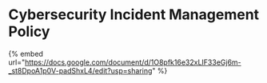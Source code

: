 # Cybersecurity Incident Management Policy

{% embed url="https://docs.google.com/document/d/1O8pfk16e32xLIF33eGj6m-_st8DpoA1p0V-padShxL4/edit?usp=sharing" %}
